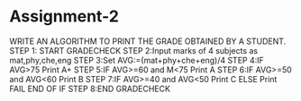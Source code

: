 # Assignment-2
WRITE AN ALGORITHM TO PRINT THE GRADE OBTAINED BY A STUDENT.
STEP 1: START GRADECHECK
STEP 2:Input marks of 4 subjects as mat,phy,che,eng
STEP 3:Set AVG:=(mat+phy+che+eng)/4
STEP 4:IF AVG>75
           Print A+
STEP 5:IF AVG>=60 and M<75
           Print A
STEP 6:IF AVG>=50 and AVG<60
           Print B
STEP 7:IF AVG>=40 and AVG<50
           Print C
       ELSE
           Print FAIL
       END OF IF
STEP 8:END GRADECHECK
